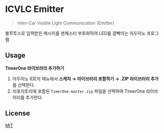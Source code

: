 # ICVLC Emitter

> Inter-Car Visible Light Communication (Emitter)

블루투스로 입력받은 메시지를 맨체스터 부호화하여 LED를 깜빡이는 아두이노 프로그램

## Usage

**TimerOne 라이브러리 추가하기**

1. 아두이노 IDE의 메뉴에서 **스케치 &rarr; 라이브러리 포함하기 &rarr; .ZIP 라이브러리 추가**를 선택한다.
2. 리포지토리에 포함된 `TimerOne-master.zip` 파일을 선택하여 TimerOne 라이브러리를 추가한다.

## License

[MIT](https://github.com/icvlc/emitter/blob/master/LICENSE)